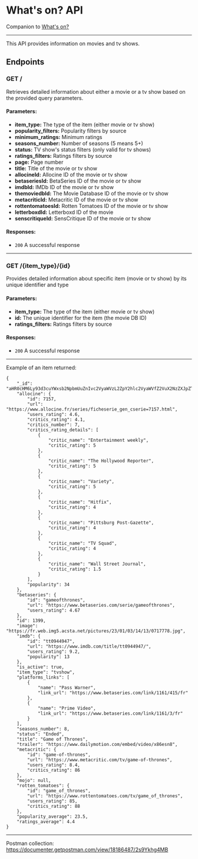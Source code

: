 # What's on? API

Companion to [What's on?](https://github.com/pierrevano/whatson)

---

This API provides information on movies and tv shows.

## Endpoints

### **GET /**

Retrieves detailed information about either a movie or a tv show based on the provided query parameters.

#### Parameters:

- **item_type:** The type of the item (either movie or tv show)
- **popularity_filters:** Popularity filters by source
- **minimum_ratings:** Minimum ratings
- **seasons_number:** Number of seasons (5 means 5+)
- **status:** TV show's status filters (only valid for tv shows)
- **ratings_filters:** Ratings filters by source
- **page:** Page number
- **title:** Title of the movie or tv show
- **allocineId:** Allocine ID of the movie or tv show
- **betaseriesId:** BetaSeries ID of the movie or tv show
- **imdbId:** IMDb ID of the movie or tv show
- **themoviedbId:** The Movie Database ID of the movie or tv show
- **metacriticId:** Metacritic ID of the movie or tv show
- **rottentomatoesId:** Rotten Tomatoes ID of the movie or tv show
- **letterboxdId:** Letterboxd ID of the movie
- **senscritiqueId:** SensCritique ID of the movie or tv show

#### Responses:

- `200` A successful response

---

### **GET /{item_type}/{id}**

Provides detailed information about specific item (movie or tv show) by its unique identifier and type

#### Parameters:

- **item_type:** The type of the item (either movie or tv show)
- **id:** The unique identifier for the item (the movie DB ID)
- **ratings_filters:** Ratings filters by source

#### Responses:

- `200` A successful response

---

Example of an item returned:

```
{
    "_id": "aHR0cHM6Ly93d3cuYWxsb2NpbmUuZnIvc2VyaWVzL2ZpY2hlc2VyaWVfZ2VuX2NzZXJpZT03MTU3Lmh0bWw=",
    "allocine": {
        "id": 7157,
        "url": "https://www.allocine.fr/series/ficheserie_gen_cserie=7157.html",
        "users_rating": 4.6,
        "critics_rating": 4.1,
        "critics_number": 7,
        "critics_rating_details": [
            {
                "critic_name": "Entertainment weekly",
                "critic_rating": 5
            },
            {
                "critic_name": "The Hollywood Reporter",
                "critic_rating": 5
            },
            {
                "critic_name": "Variety",
                "critic_rating": 5
            },
            {
                "critic_name": "Hitfix",
                "critic_rating": 4
            },
            {
                "critic_name": "Pittsburg Post-Gazette",
                "critic_rating": 4
            },
            {
                "critic_name": "TV Squad",
                "critic_rating": 4
            },
            {
                "critic_name": "Wall Street Journal",
                "critic_rating": 1.5
            }
        ],
        "popularity": 34
    },
    "betaseries": {
        "id": "gameofthrones",
        "url": "https://www.betaseries.com/serie/gameofthrones",
        "users_rating": 4.67
    },
    "id": 1399,
    "image": "https://fr.web.img5.acsta.net/pictures/23/01/03/14/13/0717778.jpg",
    "imdb": {
        "id": "tt0944947",
        "url": "https://www.imdb.com/title/tt0944947/",
        "users_rating": 9.2,
        "popularity": 13
    },
    "is_active": true,
    "item_type": "tvshow",
    "platforms_links": [
        {
            "name": "Pass Warner",
            "link_url": "https://www.betaseries.com/link/1161/415/fr"
        },
        {
            "name": "Prime Video",
            "link_url": "https://www.betaseries.com/link/1161/3/fr"
        }
    ],
    "seasons_number": 8,
    "status": "Ended",
    "title": "Game of Thrones",
    "trailer": "https://www.dailymotion.com/embed/video/x86esn8",
    "metacritic": {
        "id": "game-of-thrones",
        "url": "https://www.metacritic.com/tv/game-of-thrones",
        "users_rating": 8.4,
        "critics_rating": 86
    },
    "mojo": null,
    "rotten_tomatoes": {
        "id": "game_of_thrones",
        "url": "https://www.rottentomatoes.com/tv/game_of_thrones",
        "users_rating": 85,
        "critics_rating": 88
    },
    "popularity_average": 23.5,
    "ratings_average": 4.4
}
```

---

Postman collection: https://documenter.getpostman.com/view/18186487/2s9Ykhg4MB
